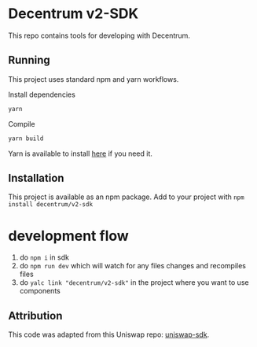 # Decentrum v2-SDK
This repo contains tools for developing with Decentrum.

## Running
This project uses standard npm and yarn workflows.

Install dependencies

```sh
yarn
```

Compile
```sh
yarn build
```

Yarn is available to install [here](https://classic.yarnpkg.com/en/docs/install/#debian-stable) if you need it.

## Installation
This project is available as an npm package. Add to your project with `npm install decentrum/v2-sdk`

# development flow

1. do `npm i` in sdk
2. do `npm run dev` which will watch for any files changes and recompiles files
3. do `yalc link "decentrum/v2-sdk"` in the project where you want to use components

## Attribution
This code was adapted from this Uniswap repo: [uniswap-sdk](https://github.com/Uniswap/sdk).
